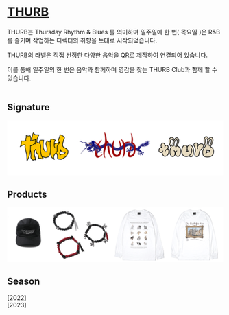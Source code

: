# [THURB](https://youtu.be/errE4wvT94Q)


THURB는 Thursday Rhythm & Blues 를 의미하며 일주일에 한 번( 목요일 )은 R&B를 즐기며 작업하는 디렉터의 취향을 토대로 시작되었습니다.

THURB의 라벨은 직접 선정한 다양한 음악을 QR로 제작하여 연결되어 있습니다.

이를 통해 일주일의 한 번은 음악과 함께하며 영감을 찾는 THURB Club과 함께 할 수 있습니다.<br><br>

## Signature
<img src="./img/1.png" width="700" >

## Products
<img src="./img/2.png" width="900" >

## Season

[2022]<br>
[2023]
